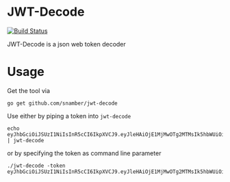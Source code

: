 # JWT-Decode

[![Build Status](https://travis-ci.org/snamber/jwt-decode.svg?branch=master)](https://travis-ci.org/snamber/jwt-decode)

JWT-Decode is a json web token decoder

# Usage

Get the tool via

```
go get github.com/snamber/jwt-decode
```

Use either by piping a token into `jwt-decode`

```
echo eyJhbGciOiJSUzI1NiIsInR5cCI6IkpXVCJ9.eyJleHAiOjE1MjMwOTg2MTMsIk5hbWUiOiJ0ZXN0IiwiS2luZCI6MH0.moBp8MqKCi | jwt-decode
```

or by specifying the token as command line parameter

```
./jwt-decode -token eyJhbGciOiJSUzI1NiIsInR5cCI6IkpXVCJ9.eyJleHAiOjE1MjMwOTg2MTMsIk5hbWUiOiJ0ZXN0IiwiS2luZCI6MH0.moBp8MqKCi
```
